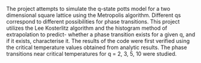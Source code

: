 The project attempts to simulate the q-state potts model for a two dimensional square lattice using the
Metropolis algorithm. Different qs correspond to different possibilities for phase transitions. This project
utilizes the Lee Kosterlitz algorithm and the histogram method of extrapolation to predict- whether a
phase transition exists for a given q, and if it exists, characterise it. The results of the code were first
verified using the critical temperature values obtained from analytic results. The phase transitions near
critical temperatures for q = 2, 3, 5, 10 were studied.

